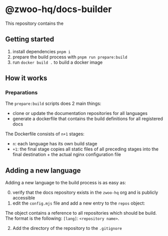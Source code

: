 # @zwoo-hq/docs-builder

This repository contains the 

## Getting started

1) install dependencies `pnpm i`
2) prepare the build process with `pnpm run prepare:build`
3) run `docker build .` to build a docker image

## How it works

### Preparations

The `prepare:build` scripts does 2 main things:

- clone or update the documentation repositories for all languages
- generate a dockerfile that contains the build definitions for all registered docs

The Dockerfile consists of `n+1` stages:

- `n`: each language has its own build stage
- `+1`: the final stage copies all static files of all preceding stages into the final destination + the actual nginx configuration file 


## Adding a new language

Adding a new language to the build process is as easy as:

0) verify that the docs repository exists in the `zwoo-hq` org and is publicly accessible 
1) edit the `config.mjs` file and add a new entry to the `repos` object:

The object contains a reference to all repositories which should be build. The format is the following: `[lang]`: `<repository name>`.

2) Add the directory of the repository to the `.gitignore`